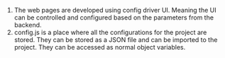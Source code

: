 1. The web pages are developed using config driver UI. Meaning the UI can be controlled and configured based on the parameters from the backend.
2. config.js is a place where all the configurations for the project are stored. They can be stored as a JSON file and can be imported to the project. They can be accessed as normal object variables.